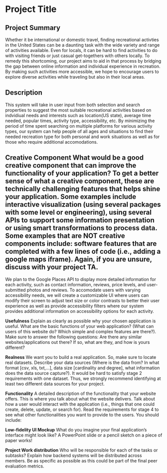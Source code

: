 # Project Title

## Project Summary
Whether it be international or domestic travel, finding recreational activties in the United States can be a daunting task with the wide variety and range of activities available. Even for locals, it can be hard to find activities to do with visiting friends or just casual get-togethers with others locally. To remedy this shortcoming, our project aims to aid in that process by bridging the gap between online information and individual experience in recreation. By making such activities more accessible, we hope to encourage users to explore diverse activities while traveling but also in their local areas.

## Description
This system will take in user input from both selection and search properties to suggest the most suitable recreational activities based on indvidiual needs and interests such as location(US state), average time needed, popular times, activity type, accessibility, etc. By minimizing the period of time spent searching on multiple platforms for various activity types, our system can help people of all ages and situations to find their needed recreation type for both personal and work situations as well as for those who require additional accomodations.

**Creative Component**
What would be a good creative component that can improve the functionality of your application? To get a better sense of what a creative component, these are technically challenging features that helps shine your application. Some examples include interactive visualization (using several packages with some level or engineering), using several APIs to support some information presentation or using smart transformations to process data. Some examples that are NOT creative components include: software features that are completed with a few lines of code (i.e., adding a google maps iframe). Again, if you are unsure, discuss with your project TA.
----
We plan to the Google Places API to display more detailed information for each activity, such as contact information, reviews, price levels, and user-submitted photos and reviews. To accomodate users with varying accessibility needs, we will create a customizable UI where users can modify their screen to adjust text size or color contrasts to better their user experience as well as provide accessibility filters where our system provides additional information on accessibility options for each activity.

**Usefulness**
Explain as clearly as possible why your chosen application is useful. What are the basic functions of your web application? (What can users of this website do? Which simple and complex features are there?). Make sure to answer the following questions: Are there any similar websites/applications out there?  If so, what are they, and how is yours different?

**Realness**
We want you to build a real application. So, make sure to locate real datasets. Describe your data sources (Where is the data from? In what format [csv, xls, txt,...], data size [cardinality and degree], what information does the data source capture?).  It would be hard to satisfy stage 2 requirements with one dataset. Thus, we strongly recommend identifying at least two different data sources for your project.

**Functionality**
A detailed description of the functionality that your website offers. This is where you talk about what the website delivers. Talk about how a user would interact with the application (i.e., things that one could create, delete, update, or search for). Read the requirements for stage 4 to see what other functionalities you want to provide to the users. You should include:


**Low-fidelity UI Mockup** 
What do you imagine your final application’s interface might look like? A PowerPoint slide or a pencil sketch on a piece of paper works!

**Project Work distribution**
Who will be responsible for each of the tasks or subtasks?
Explain how backend systems will be distributed across members. Be as specific as possible as this could be part of the final peer evaluation metrics.

